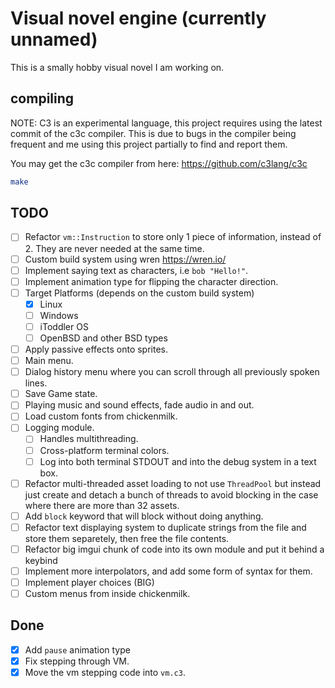 # Visual novel engine (currently unnamed)

This is a smally hobby visual novel I am working on.

## compiling

NOTE: C3 is an experimental language, this project requires using the latest commit of the c3c compiler.
This is due to bugs in the compiler being frequent and me using this project partially to find and report them.

You may get the c3c compiler from here: https://github.com/c3lang/c3c

```sh
make
```

## TODO

- [ ] Refactor `vm::Instruction` to store only 1 piece of information, instead of 2. They are never needed at the same time.
- [ ] Custom build system using wren https://wren.io/
- [ ] Implement saying text as characters, i.e `bob "Hello!"`.
- [ ] Implement animation type for flipping the character direction.
- [ ] Target Platforms (depends on the custom build system)
  + [X] Linux
  + [ ] Windows
  + [ ] iToddler OS
  + [ ] OpenBSD and other BSD types
- [ ] Apply passive effects onto sprites.
- [ ] Main menu.
- [ ] Dialog history menu where you can scroll through all previously spoken lines.
- [ ] Save Game state.
- [ ] Playing music and sound effects, fade audio in and out.
- [ ] Load custom fonts from chickenmilk.
- [ ] Logging module.
  + [ ] Handles multithreading.
  + [ ] Cross-platform terminal colors.
  + [ ] Log into both terminal STDOUT and into the debug system in a text box.
- [ ] Refactor multi-threaded asset loading to not use `ThreadPool` but instead just create and detach a bunch of threads to avoid blocking in the case where there are more than 32 assets.
- [ ] Add `block` keyword that will block without doing anything.
- [ ] Refactor text displaying system to duplicate strings from the file and store them separetely, then free the file contents.
- [ ] Refactor big imgui chunk of code into its own module and put it behind a keybind
- [ ] Implement more interpolators, and add some form of syntax for them.
- [ ] Implement player choices (BIG)
- [ ] Custom menus from inside chickenmilk.

## Done

- [X] Add `pause` animation type
- [X] Fix stepping through VM.
- [X] Move the vm stepping code into `vm.c3`.
